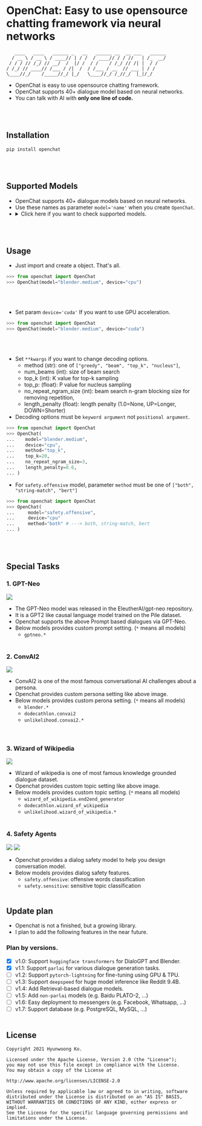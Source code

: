 # OpenChat: Easy to use opensource chatting framework via neural networks
```
   ____   ____   ______ _   __   ______ __  __ ___   ______
  / __ \ / __ \ / ____// | / /  / ____// / / //   | /_  __/
 / / / // /_/ // __/  /  |/ /  / /    / /_/ // /| |  / /   
/ /_/ // ____// /___ / /|  /  / /___ / __  // ___ | / /    
\____//_/    /_____//_/ |_/   \____//_/ /_//_/  |_|/_/     
```
- OpenChat is easy to use opensource chatting framework.
- OpenChat supports 40+ dialogue model based on neural networks.
- You can talk with AI with **only one line of code.**

<br><br>

## Installation
```console
pip install openchat
```

<br><br>

## Supported Models
<ul>
<li>OpenChat supports 40+ dialogue models based on neural networks.</li>
<li>Use these names as parameter <code>model='name'</code> when you create <code>OpenChat</code>.</li>
<li><details>
  <summary>Click here if you want to check supported models.</summary>
  <h4><a href="https://github.com/EleutherAI/gpt-neo">GPT-Neo</a> </h4>
  <ul>
    <li>gptneo.small</li>
    <li>gptneo.medium</li>
    <li>gptneo.large</li>
    <li>gptneo.xlarge</li>
  </ul>
  <h4><a href="https://arxiv.org/abs/2004.13637">Blender</a></h4>
  <ul>
    <li>blender.small</li>
    <li>blender.medium</li>
    <li>blender.large</li>
    <li>blender.xlarge</li>
    <li>blender.xxlarge</li>
  </ul>
  <h4><a href="https://arxiv.org/abs/1911.00536">DialoGPT</a></h4>
  <ul>
    <li>dialogpt.small</li>
    <li>dialogpt.medium</li>
    <li>dialogpt.large</li>
  </ul>
  <h4><a href="https://arxiv.org/abs/1911.03768">Dodecathlon</a></h4>
  <ul>
    <li>dodecathlon.all_tasks_mt</li>
    <li>dodecathlon.convai2</li>
    <li>dodecathlon.wizard_of_wikipedia</li>
    <li>dodecathlon.empathetic_dialogues</li>
    <li>dodecathlon.eli5</li>
    <li>dodecathlon.reddit</li>
    <li>dodecathlon.twitter</li>
    <li>dodecathlon.ubuntu</li>
    <li>dodecathlon.image_chat</li>
    <li>dodecathlon.cornell_movie</li>
    <li>dodecathlon.light_dialog</li>
    <li>dodecathlon.daily_dialog</li>
  </ul>
  <h4><a href="https://arxiv.org/abs/2004.13637">Reddit</a></h4>
  <ul>
    <li>reddit.xlarge</li>
    <li>reddit.xxlarge</li>
  </ul>
  <h4><a href="https://arxiv.org/abs/2010.07079">Safety</a></h4>
  <ul>
    <li>safety.offensive</li>
    <li>safety.sensitive</li>
  </ul>
  <h4><a href="https://arxiv.org/abs/1911.03860">Unlikelihood</a></h4>
  <ul>
    <li>unlikelihood.wizard_of_wikipedia.context_and_label</li>
    <li>unlikelihood.wizard_of_wikipedia.context</li>
    <li>unlikelihood.wizard_of_wikipedia.label</li>
    <li>unlikelihood.convai2.context_and_label</li>
    <li>unlikelihood.convai2.context</li>
    <li>unlikelihood.convai2.label</li>
    <li>unlikelihood.convai2.vocab.alpha.1e-0</li>
    <li>unlikelihood.convai2.vocab.alpha.1e-1</li>
    <li>unlikelihood.convai2.vocab.alpha.1e-2</li>
    <li>unlikelihood.convai2.vocab.alpha.1e-3</li>
    <li>unlikelihood.eli5.context_and_label</li>
    <li>unlikelihood.eli5.context</li>
    <li>unlikelihood.eli5.label</li>
  </ul>
  <h4><a href="https://arxiv.org/abs/1811.01241">Wizard of Wikipedia</a></h4>
  <ul>
    <li>wizard_of_wikipedia.end2end_generator</li>
  </ul>
</details>
</li>
</ul>
<br><br>

## Usage
- Just import and create a object. That's all.
```python
>>> from openchat import OpenChat
>>> OpenChat(model="blender.medium", device="cpu")
```
<br><br>
   
- Set param `device='cuda'` If you want to use GPU acceleration.
```python
>>> from openchat import OpenChat
>>> OpenChat(model="blender.medium", device="cuda")
```
<br><br>

- Set `**kwargs` if you want to change decoding options.
  - method (str): one of `["greedy", "beam", "top_k", "nucleus"]`,
  - num_beams (int): size of beam search 
  - top_k (int): K value for top-k sampling
  - top_p: (float): P value for nucleus sampling
  - no_repeat_ngram_size (int): beam search n-gram blocking size for removing repetition,
  - length_penalty (float): length penalty (1.0=None, UP=Longer, DOWN=Shorter)
- Decoding options must be `keyword argument` not `positional argument`.    
```python
>>> from openchat import OpenChat
>>> OpenChat(
...    model="blender.medium", 
...    device="cpu", 
...    method="top_k",
...    top_k=20,
...    no_repeat_ngram_size=3,
...    length_penalty=0.6,                            
... )
```
- For `safety.offensive` model, parameter `method` must be one of `["both", "string-match", "bert"]`
```python
>>> from openchat import OpenChat
>>> OpenChat(
...     model="safety.offensive",
...     device="cpu"
...     method="both" # ---> both, string-match, bert
... )

```
<br><br>

## Special Tasks
### 1. GPT-Neo
![](https://user-images.githubusercontent.com/38183241/113967262-972a8180-986b-11eb-9f02-68c9c093baf6.png)
- The GPT-Neo model was released in the EleutherAI/gpt-neo repository. 
- It is a GPT2 like causal language model trained on the Pile dataset.
- Openchat supports the above Prompt based dialogues via GPT-Neo.
- Below models provides custom prompt setting. (`*` means all models)
  - `gptneo.*`
<br><br>
  
### 2. ConvAI2
![](https://user-images.githubusercontent.com/38183241/112734380-bdf1d980-8f88-11eb-8ad7-18cf4d8d9ac6.png)
- ConvAI2 is one of the most famous conversational AI challenges about a persona. 
- Openchat provides custom persona setting like above image.
- Below models provides custom perona setting. (`*` means all models)
  - `blender.*`
  - `dodecathlon.convai2`
  - `unlikelihood.convai2.*`  
<br><br> 
    
### 3. Wizard of Wikipedia
![](https://user-images.githubusercontent.com/38183241/112734377-bb8f7f80-8f88-11eb-8c25-8c30691e29b8.png)
- Wizard of wikipedia is one of most famous knowledge grounded dialogue dataset.
- Openchat provides custom topic setting like above image.
- Below models provides custom topic setting. (`*` means all models)
    - `wizard_of_wikipedia.end2end_generator`
    - `dodecathlon.wizard_of_wikipedia`
    - `unlikelihood.wizard_of_wikipedia.*`
<br><br>

### 4. Safety Agents
![](https://user-images.githubusercontent.com/38183241/112735485-b41fa480-8f8f-11eb-9ac2-2c51a5294551.png)
![](https://user-images.githubusercontent.com/38183241/112735488-b71a9500-8f8f-11eb-94ce-55461c02966e.png)
- Openchat provides a dialog safety model to help you design conversation model.
- Below models provides dialog safety features.
  - `safety.offensive`: offensive words classification
  - `safety.sensitive`: sensitive topic classification
<br><br>

## Update plan
- Openchat is not a finished, but a growing library.
- I plan to add the following features in the near future.

### Plan by versions.
- [X] v1.0: Support `huggingface transformers` for DialoGPT and Blender.
- [X] v1.1: Support `parlai` for various dialogue generation tasks.
- [ ] v1.2: Support `pytorch-lightning` for fine-tuning using GPU & TPU.
- [ ] v1.3: Support `deepspeed` for huge model inference like Reddit 9.4B.
- [ ] v1.4: Add Retrieval-based dialogue models.
- [ ] v1.5: Add `non-parlai` models (e.g. Baidu PLATO-2, ...)
- [ ] v1.6: Easy deployment to messengers (e.g. Facebook, Whatsapp, ...)
- [ ] v1.7: Support database (e.g. PostgreSQL, MySQL, ...)
<br><br>
      
## License
```
Copyright 2021 Hyunwoong Ko.

Licensed under the Apache License, Version 2.0 (the "License");
you may not use this file except in compliance with the License.
You may obtain a copy of the License at

http://www.apache.org/licenses/LICENSE-2.0

Unless required by applicable law or agreed to in writing, software
distributed under the License is distributed on an "AS IS" BASIS,
WITHOUT WARRANTIES OR CONDITIONS OF ANY KIND, either express or implied.
See the License for the specific language governing permissions and
limitations under the License.
```
